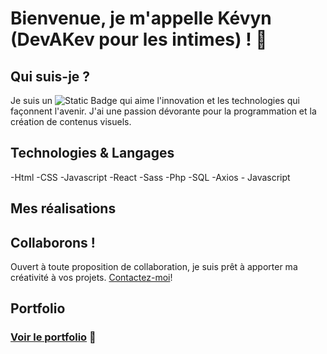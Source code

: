 # Bienvenue, je m'appelle Kévyn (DevAKev pour les intimes) ! 👋

## Qui suis-je ?
Je suis un ![Static Badge](https://img.shields.io/badge/développeur%20Full%20Stack-24bbe8) qui aime l'innovation et les technologies qui façonnent l'avenir. J'ai une passion dévorante pour la programmation et la création de contenus visuels. 

## Technologies & Langages
-Html -CSS -Javascript -React -Sass -Php -SQL -Axios - Javascript

## Mes réalisations

## Collaborons !
Ouvert à toute proposition de collaboration, je suis prêt à apporter ma créativité à vos projets. [Contactez-moi](https://devakev.github.io/aiche-kevyn)!

## Portfolio
### [Voir le portfolio](https://devakev.github.io/aiche-kevyn) 🚀
